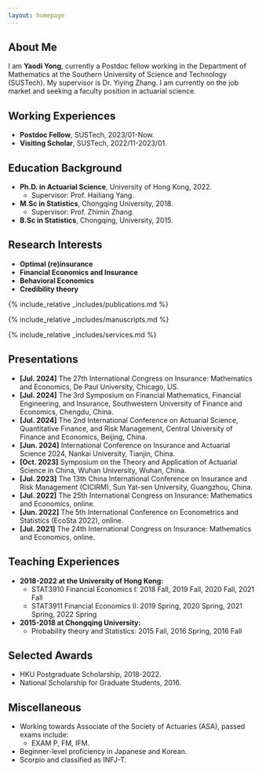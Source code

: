 ```yaml
---
layout: homepage
---
```


## About Me

I am **Yaodi Yong**, currently a Postdoc fellow working in the Department of Mathematics at the Southern University of Science and Technology (SUSTech). My supervisor is Dr. Yiying Zhang. I am currently on the job market and seeking a faculty position in actuarial science.

## Working Experiences
- **Postdoc Fellow**, SUSTech, 2023/01-Now.
- **Visiting Scholar**, SUSTech, 2022/11-2023/01.

## Education Background
- **Ph.D. in Actuarial Science**, University of Hong Kong, 2022.
  - Supervisor: Prof. Hailiang Yang.
- **M.Sc in Statistics**, Chongqing University, 2018.
  - Supervisor: Prof. Zhimin Zhang.
- **B.Sc in Statistics**, Chongqing, University, 2015.  

## Research Interests
- **Optimal (re)insurance**
- **Financial Economics and Insurance**
- **Behavioral Economics**
- **Credibility theory**

{% include_relative _includes/publications.md %}

{% include_relative _includes/manuscripts.md %}

{% include_relative _includes/services.md %}

## Presentations

- **[Jul. 2024]** The 27th International Congress on Insurance: Mathematics and Economics, De Paul University, Chicago, US.
- **[Jul. 2024]** The 3rd Symposium on Financial Mathematics, Financial Engineering, and Insurance, Southwestern University of Finance and Economics, Chengdu, China.
- **[Jul. 2024]** The 2nd International Conference on Actuarial Science, Quantitative Finance, and Risk Management, Central University of Finance and Economics, Beijing, China.
- **[Jun. 2024]** International Conference on Insurance and Actuarial Science 2024, Nankai University, Tianjin, China.
- **[Oct. 2023]** Symposium on the Theory and Application of Actuarial Science in China, Wuhan University, Wuhan, China.
- **[Jul. 2023]** The 13th China International Conference on Insurance and Risk Management (CICIRM), Sun Yat-sen University, Guangzhou, China.
- **[Jul. 2022]** The 25th International Congress on Insurance: Mathematics and Economics, online.
- **[Jun. 2022]** The 5th International Conference on Econometrics and Statistics (EcoSta 2022), online.
- **[Jul. 2021]** The 24th International Congress on Insurance: Mathematics and Economics, online.


## Teaching Experiences
- **2018-2022 at the University of Hong Kong:**
  - STAT3910 Financial Economics I: 2018 Fall, 2019 Fall, 2020 Fall, 2021 Fall
  - STAT3911 Financial Economics II: 2019 Spring, 2020 Spring, 2021 Spring, 2022 Spring
- **2015-2018 at Chongqing University:**
  - Probability theory and Statistics: 2015 Fall, 2016 Spring, 2016 Fall

## Selected Awards
- HKU Postgraduate Scholarship, 2018-2022.
- National Scholarship for Graduate Students, 2016.

## Miscellaneous
- Working towards Associate of the Society of Actuaries (ASA), passed exams include:
  - EXAM P, FM, IFM.
- Beginner-level proficiency in Japanese and Korean.
- Scorpio and classified as INFJ-T.
